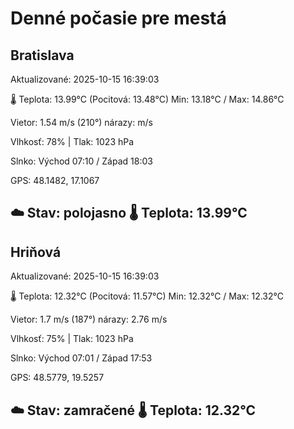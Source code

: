 ﻿# Denné počasie pre mestá

## Bratislava
Aktualizované: 2025-10-15 16:39:03

🌡️ Teplota: 13.99°C 
(Pocitová: 13.48°C)
Min: 13.18°C / Max: 14.86°C

Vietor: 1.54 m/s    (210°) 
nárazy:  m/s

Vlhkosť: 78% | Tlak: 1023 hPa

Slnko: Východ 07:10 / Západ 18:03

GPS: 48.1482, 17.1067

☁️ Stav: polojasno        🌡️ Teplota: 13.99°C
---

## Hriňová
Aktualizované: 2025-10-15 16:39:03

🌡️ Teplota: 12.32°C 
(Pocitová: 11.57°C)
Min: 12.32°C / Max: 12.32°C

Vietor: 1.7 m/s (187°)
nárazy: 2.76 m/s

Vlhkosť: 75% | Tlak: 1023 hPa

Slnko: Východ 07:01 / Západ 17:53

GPS: 48.5779, 19.5257

☁️ Stav: zamračené        🌡️ Teplota: 12.32°C
---
